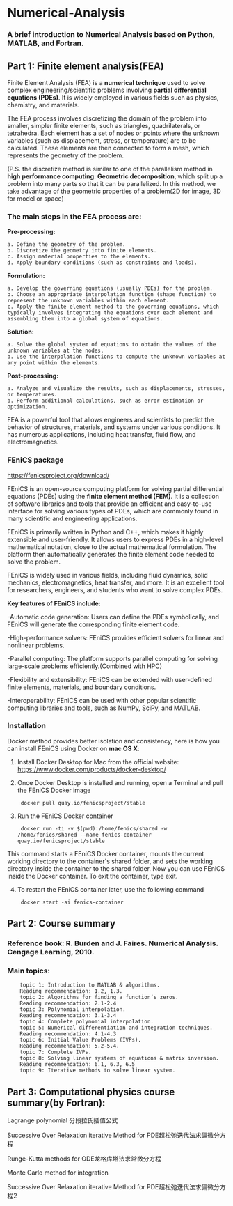 # Numerical-Analysis

### A brief introduction to Numerical Analysis based on Python, MATLAB, and Fortran.

## Part 1: Finite element analysis(FEA)

Finite Element Analysis (FEA) is a **numerical technique** used to solve complex engineering/scientific problems involving **partial differential equations (PDEs)**. It is widely employed in various fields such as physics, chemistry, and materials.

The FEA process involves discretizing the domain of the problem into smaller, simpler finite elements, such as triangles, quadrilaterals, or tetrahedra. Each element has a set of nodes or points where the unknown variables (such as displacement, stress, or temperature) are to be calculated. These elements are then connected to form a mesh, which represents the geometry of the problem.

(P.S. the discretize method is similar to one of the parallelism method in **high performance computing: Geometric decomposition**, which split up a problem into many parts so that it can be parallelized. In this method, we take advantage of the geometric properties of a problem(2D for image, 3D for model or space)

### The main steps in the FEA process are:

**Pre-processing:**

    a. Define the geometry of the problem.
    b. Discretize the geometry into finite elements.
    c. Assign material properties to the elements.
    d. Apply boundary conditions (such as constraints and loads).

**Formulation:**

    a. Develop the governing equations (usually PDEs) for the problem.
    b. Choose an appropriate interpolation function (shape function) to represent the unknown variables within each element.
    c. Apply the finite element method to the governing equations, which typically involves integrating the equations over each element and assembling them into a global system of equations.

**Solution:**

    a. Solve the global system of equations to obtain the values of the unknown variables at the nodes.
    b. Use the interpolation functions to compute the unknown variables at any point within the elements.

**Post-processing:**

    a. Analyze and visualize the results, such as displacements, stresses, or temperatures.
    b. Perform additional calculations, such as error estimation or optimization.

FEA is a powerful tool that allows engineers and scientists to predict the behavior of structures, materials, and systems under various conditions. It has numerous applications, including heat transfer, fluid flow, and electromagnetics.

### FEniCS package

https://fenicsproject.org/download/

FEniCS is an open-source computing platform for solving partial differential equations (PDEs) using the **finite element method (FEM)**. It is a collection of software libraries and tools that provide an efficient and easy-to-use interface for solving various types of PDEs, which are commonly found in many scientific and engineering applications.

FEniCS is primarily written in Python and C++, which makes it highly extensible and user-friendly. It allows users to express PDEs in a high-level mathematical notation, close to the actual mathematical formulation. The platform then automatically generates the finite element code needed to solve the problem.

FEniCS is widely used in various fields, including fluid dynamics, solid mechanics, electromagnetics, heat transfer, and more. It is an excellent tool for researchers, engineers, and students who want to solve complex PDEs.

**Key features of FEniCS include:**

-Automatic code generation: Users can define the PDEs symbolically, and FEniCS will generate the corresponding finite element code.

-High-performance solvers: FEniCS provides efficient solvers for linear and nonlinear problems.

-Parallel computing: The platform supports parallel computing for solving large-scale problems efficiently.(Combined with HPC)

-Flexibility and extensibility: FEniCS can be extended with user-defined finite elements, materials, and boundary conditions.

-Interoperability: FEniCS can be used with other popular scientific computing libraries and tools, such as NumPy, SciPy, and MATLAB.

### Installation

Docker method provides better isolation and consistency, here is how you can install FEniCS using Docker on **mac OS X**:

1. Install Docker Desktop for Mac from the official website: https://www.docker.com/products/docker-desktop/

2. Once Docker Desktop is installed and running, open a Terminal and pull the FEniCS Docker image

        docker pull quay.io/fenicsproject/stable
    
3. Run the FEniCS Docker container

        docker run -ti -v $(pwd):/home/fenics/shared -w /home/fenics/shared --name fenics-container quay.io/fenicsproject/stable
    
This command starts a FEniCS Docker container, mounts the current working directory to the container's shared folder, and sets the working directory inside the container to the shared folder. Now you can use FEniCS inside the Docker container. To exit the container, type exit.

4. To restart the FEniCS container later, use the following command

        docker start -ai fenics-container
    
## Part 2: Course summary

### Reference book: R. Burden and J. Faires. Numerical Analysis. Cengage Learning, 2010.

### Main topics:

        topic 1: Introduction to MATLAB & algorithms.
        Reading recommendation: 1.2, 1.3.
        topic 2: Algorithms for finding a function’s zeros.
        Reading recommendation: 2.1-2.4
        topic 3: Polynomial interpolation.
        Reading recommendation: 3.1-3.4
        topic 4: Complete polynomial interpolation.
        topic 5: Numerical differentiation and integration techniques.
        Reading recommendation: 4.1-4.3
        topic 6: Initial Value Problems (IVPs).
        Reading recommendation: 5.2-5.4.
        topic 7: Complete IVPs.
        topic 8: Solving linear systems of equations & matrix inversion.
        Reading recommendation: 6.1, 6.3, 6.5
        topic 9: Iterative methods to solve linear system.

## Part 3: Computational physics course summary(by Fortran):

Lagrange polynomial 分段拉氏插值公式

Successive Over Relaxation iterative Method for PDE超松弛迭代法求偏微分方程

Runge-Kutta methods for ODE龙格库塔法求常微分方程

Monte Carlo method for integration

Successive Over Relaxation iterative Method for PDE超松弛迭代法求偏微分方程2
